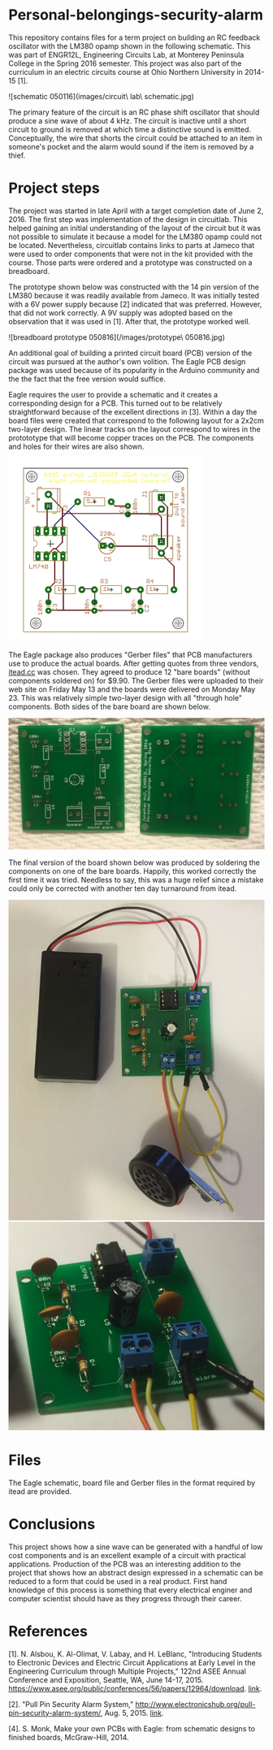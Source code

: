 # Personal-belongings-security-alarm

This repository contains files for a term project on building an RC feedback oscillator with the LM380 opamp shown in the following schematic.  This was part of ENGR12L, Engineering Circuits Lab, at Monterey Peninsula College in the Spring 2016 semester.  This project was also part of the curriculum in an electric circuits course at Ohio Northern University in 2014-15 [1].

![schematic 050116](images/circuit\ lab\ schematic.jpg)

The primary feature of the circuit is an RC phase shift oscillator that should produce a sine wave of about 4 kHz.  The circuit is inactive until a short circuit to ground is removed at which time a distinctive sound is emitted.  Conceptually, the wire that shorts the circuit could be attached to an item in someone's pocket and the alarm would sound if the item is removed by a thief. 

# Project steps

The project was started in late April with a target completion date of June 2, 2016.  The first step was implementation of the design in circuitlab.  This helped gaining an initial understanding of the layout of the circuit but it was not possible to simulate it because a model for the LM380 opamp could not be located.  Nevertheless, circuitlab contains links to parts at Jameco that were used to order components that were not in the kit provided with the course.  Those parts were ordered and a prototype was constructed on a breadboard.

The prototype shown below was constructed with the 14 pin version of the LM380 because it was readily available from Jameco.  It was initially tested with a 6V power supply because [2] indicated that was preferred.  However, that did not work correctly.  A 9V supply was adopted based on the observation that it was used in [1].  After that, the prototype worked well.

![breadboard prototype 050816](/images/prototype\ 050816.jpg)

An additional goal of building a printed circuit board (PCB) version of the circuit was pursued at the author's own volition.  The Eagle PCB design package was used because of its popularity in the Arduino community and the the fact that the free version would suffice.  

Eagle requires the user to provide a schematic and it creates a corresponding design for a PCB.  This turned out to be relatively straightforward because of the excellent directions in [3].  Within a day the board files were created that correspond to the following layout for a 2x2cm two-layer design.  The linear tracks on the layout correspond to wires in the protototype that will become copper traces on the PCB.  The components and holes for their wires are also shown.

![board layout](/images/board.jpg)

The Eagle package also produces "Gerber files" that PCB manufacturers use to produce the actual boards.  After getting quotes from three vendors, [itead.cc](http://itead.cc) was chosen.  They agreed to produce 12 "bare boards" (without components soldered on) for $9.90.  The Gerber files were uploaded to their web site on Friday May 13 and the boards were delivered on Monday May 23.  This was relatively simple two-layer design with all "through hole" components.  Both sides of the bare board are shown below.

![bare](images/bare.jpg)

The final version of the board shown below was produced by soldering the components on one of the bare boards.  Happily, this worked correctly the first time it was tried.  Needless to say, this was a huge relief since a mistake could only be corrected with another ten day turnaround from itead.

![final](images/final.jpg)
![profile view](images/profile.jpg)

# Files

The Eagle schematic, board file and Gerber files in the format required by itead are provided.  

# Conclusions

This project shows how a sine wave can be generated with a handful of low cost components and is an excellent example of a circuit with practical applications.  Production of the PCB was an interesting addition to the project that shows how an abstract design expressed in a schematic can be reduced to a form that could be used in a real product.  First hand knowledge of this process is something that every electrical enginer and computer scientist should have as they progress through their career.




# References

[1].  N. Alsbou, K. Al-Olimat, V. Labay, and H. LeBlanc, "Introducing Students to Electronic Devices and Electric Circuit Applications at Early Level in the Engineering Curriculum through Multiple Projects,"  122nd ASEE Annual Conference and Exposition, Seattle, WA, June 14-17, 2015. https://www.asee.org/public/conferences/56/papers/12964/download. [link](https://www.asee.org/public/conferences/56/papers/12964/download).

[2]. "Pull Pin Security Alarm System," http://www.electronicshub.org/pull-pin-security-alarm-system/, Aug. 5, 2015. [link](http://www.electronicshub.org/pull-pin-security-alarm-system/).

[4].  S. Monk, Make your own PCBs with Eagle: from schematic designs to finished boards, McGraw-Hill, 2014.
